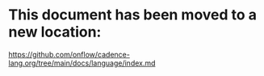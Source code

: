 # This document has been moved to a new location:

https://github.com/onflow/cadence-lang.org/tree/main/docs/language/index.md
